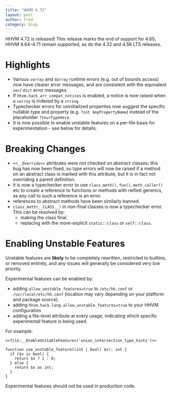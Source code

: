 ```yaml
---
title: "HHVM 4.72"
layout: post
author: fred
category: blog
---
```


HHVM 4.72 is released! This release marks the end of support for 4.65;
HHVM 4.64&ndash;4.71 remain supported, as do the 4.32 and 4.56 LTS releases.

# Highlights

- Various `varray` and `darray` runtime errors (e.g. out of bounds access) now
  have clearer error messages, and are consistent with the equivalent `vec`/
  `dict` error messages.
- If `hhvm.hack_arr_compat_notices` is enabled, a notice is now raised when
  a `varray` is indexed by a `string`.
- Typechecker errors for uninitialized properties now suggest the specific
  nullable type and property (e.g. `?int $myPropertyName`) instead of the
  placeholder `?YourTypeHere`.
- It is now possible to enable unstable features on a per-file basis for
  experimentation - see below for details.

# Breaking Changes

- `<<__Override>>` attributes were not checked on abstract classes; this bug
  has now been fixed, so type errors will now be raised if a method on an
  abstract class is marked with this attribute, but it is in fact not overriding
  a parent definition.
- it is now a typechecker error to use `class_meth()`, `fun()`, `meth_caller()`
  etc to create a reference to functions or methods with reified generics, as
  any call to such a reference is an error.
- references to abstract methods have been similarly banned.
- `class_meth(__CLASS__)` in non-final classes is now a typechecker error. This
  can be resolved by:
  - making the class final.
  - replacing with the more-explicit `static::class` or `self::class`.

# Enabling Unstable Features

Unstable features are **likely** to be completely rewritten, restricted to
builtins, or removed entirely, and any issues will generally be considered very
low priority.

Experimental features can be enabled by:
- adding `allow_unstable_features=true` to `/etc/hh.conf` or
  `/usr/local/etc/hh.conf` (location may vary depending on your platform and
  package source).
- adding `hhvm.hack.lang.allow_unstable_features=true` to your HHVM
  configuration
- adding a file-level attribute at every usage, indicating which specific
  experimental feature is being used.

For example:

```
<<file:__EnableUnstableFeatures('union_intersection_type_hints')>>

function use_unstable_feature((int | bool) $x): int {
  if ($x is bool) {
    return $x ? 1 : 0;
  } else {
    return $x as int;
  }
}
```

Experimental features should not be used in production code.
